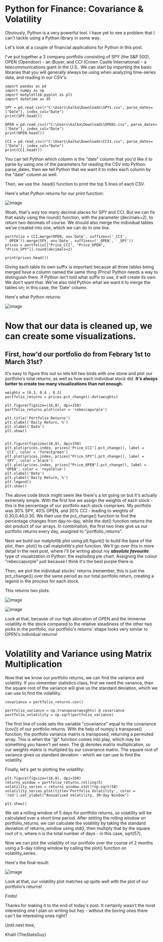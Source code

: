 # Python for Finance: Covariance & Volatility

Obviously, Python is a very powerful tool. I have yet to see a problem that I can't tackle using a Python library in some way. 

Let's look at a couple of financial applications for Python in this post. 

I've put together a 3 company portfolio consisting of SPY (the S&P 500), OPEN (Opendoor) - an iBuyer, and CCI (Crown Castle International) - a telecommunications giant in the U.S..
We can start by importing the basic libraries that you will generally always be using when analyzing time-series data, and reading in our CSV's:

```
import pandas as pd
import numpy as np
import matplotlib.pyplot as plt
import datetime as dt

SPY = pd.read_csv(r"C:\Users\kalka\Downloads\SPY1.csv", parse_dates=["Date"], index_col="Date")
print(SPY.head())

OPEN = pd.read_csv(r"C:\Users\kalka\Downloads\OPEN1.csv", parse_dates=["Date"], index_col="Date")
print(OPEN.head())

CCI = pd.read_csv(r"C:\Users\kalka\Downloads\CCI1.csv", parse_dates=["Date"], index_col="Date")
print(CCI.head())
```

You can tell Python which column is the "date" column that you'd like it to parse by using one of the parameters for reading the CSV into Python: parse_dates, then we tell Python that we want it to index each column by the "date" column as well.

Then, we use the .head() function to print the top 5 lines of each CSV.

Here's what Python returns for our print function:

![image](https://user-images.githubusercontent.com/44441178/197317954-d56c0769-35fc-4340-94ea-5ee67fa4c753.png)


Woah, that's _way_ too many decimal places for SPY and CCI. But we can fix that easily using the round() function, with the parameter (decimals=2), to return two decimals of course. 
We should also merge the individual tables we've created into one, which we can do in one line. 

```
portfolio = CCI.merge(OPEN, on='Date', suffixes=('_CCI', '_OPEN')).merge(SPY, on='Date', suffixes=('_OPEN', '_SPY'))
prices = portfolio[["Price_CCI", "Price_OPEN", "Price_SPY"]].round(decimals=2)

print(prices.head())
```

Giving each table its own suffix is important because all three tables being merged have a column named the same thing (Price) Python needs a way to distinguish them. If Python isn't told what suffix to use, it will create its own. We don't want that.
We've also told Python what we want it to merge the tables on; in this case, the 'Date' column.

Here's what Python returns:

![image](https://user-images.githubusercontent.com/44441178/197318137-8d4707c0-3e7f-44f9-ae61-39aac4b5d9dc.png)


# Now that our data is cleaned up, we can create some visualizations.

## First, how'd our portfolio do from Febrary 1st to March 31st?

It's easy to figure this out so lets kill two birds with one stone and plot our portfolio's total returns, as well as how each individual stock did. **It's always better to create too many visualizations than not enough.**

```
weights = [0.3, 0.4 , 0.3]
portfolio_returns = prices.pct_change().dot(weights)

plt.figure(figsize=(16,8), dpi=150)
portfolio_returns.plot(color = 'rebeccapurple')

plt.title('Portfolio Returns')
plt.ylabel('Daily Return, %')
plt.xlabel('Date')
plt.show()


plt.figure(figsize=(16,8), dpi=150)
plt.plot(prices.index, prices['Price_CCI'].pct_change(), label = 'CCI', color = 'forestgreen')
plt.plot(prices.index, prices["Price_SPY"].pct_change(), label = 'SPY', color ='black')
plt.plot(prices.index, prices["Price_OPEN"].pct_change(), label = 'OPEN', color = 'royalblue')
plt.xlabel('Date')
plt.ylabel('Daily Return, %')
plt.legend()
plt.show()
```
The above code block might seem like there's a lot going on but it's actually extremely simple. With the first line we assign the weights of each stock - this is the percentage of our portfolio each stock comprises. My portfolio was 30% SPY, 40% OPEN, and 30% CCI - leading to weights of 0.30,0.40,0.30.
We then use the pct_change() function to find the percentage changes from day-to-day, while the dot() function returns the dot product of our arrays. In combination, the first two lines give us our portfolio returns every day, assigned to "portfolio_returns".

Next we build our matplotlib plot using plt.figure() to build the base of the plot, then .plot() to call matplotlib's plot function. We'll go over this in more detail in the next post, where I'll be writing about my **_absolute favourite_** type of visualization in Python: the exploding pie chart. Assigning the colour "rebeccapurple" just because I think it's the best purple there is.

Then, we plot the individual stocks' returns (remember, this is just the pct_change()) over the same period as our total portfolio return, creating a legend in the process for each stock.

This returns two plots:

![image](https://user-images.githubusercontent.com/44441178/197319785-9e16ee83-096b-46fb-ba81-71fe7cc7cde8.png)


![image](https://user-images.githubusercontent.com/44441178/197319780-fc46abf4-5179-4ab3-8661-086cab87e288.png)

Look at that, because of our high allocation of OPEN and the immense volatility in the stock compared to the relative steadiness of the other two picks in the portfolio, our portfolio's returns' shape looks very similar to OPEN's individual returns!


# Volatility and Variance using Matrix Multiplication

Now that we know our portfolio returns, we can find the variance and volatility. If you remember statistics class, first we need the variance, then the square root of the variance will give us the standard deviation, which we can use to find the volatility.

```
covariance = portfolio_returns.cov()

portfolio_variance = np.transpose(weights) @ covariance
portfolio_volatility = np.sqrt(portfolio_variance)
```
The first line of code sets the variable "covariance" equal to the covariance (cov()) of our portfolio returns. With the help of numpy's transpose() function, the portfolio variance matrix is transposed, returning a permuted array. This is when the "@" function comes into play, which may be something you haven't yet seen. The @ denotes matrix multiplication, so our weights matrix is multiplied by our covariance matrix.
The square root of variance gives us standard deviation - which we can use to find the volatility.

Finally, let's get to plotting the volatility:

```
plt.figure(figsize=(16,8), dpi=150)
returns_window = portfolio_returns.rolling(5)
volatility_series = returns_window.std()*np.sqrt(58)
volatility_series.plot(title='Portfolio Volatility', color = 'red').set_ylabel("Annualized Volatility, 30-day Window")

plt.show()
```
We set a rolling window of 5 days for portfolio returns, so volatility will be calculated over a short time period. 
After setting the rolling window on portfolio_returns, we can calculate the volatility by taking the standard deviation of returns_window using std(), then multiply that by the square root of n, where n is the total number of days - in this case, sqrt(57).

Now we can plot the volatility of our portfolio over the course of 2 months using a 5-day rolling window by calling the plot() function on volatility_series.

Here's the final result:

![image](https://user-images.githubusercontent.com/44441178/197320721-584ce926-5dd3-4d38-ba6f-702b3e60410e.png)

Look at that, our volatility plot matches up quite well with the plot of our portfolio's returns!

Finito!


Thanks for making it to the end of today's post. It certainly wasn't the most interesting one I plan on writing but hey - without the boring ones there can't be interesting ones right?


Until next time,

Khalil (TheStatsGuy)



